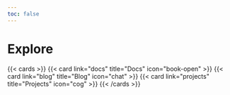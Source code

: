 ```yaml
---
toc: false
---
```


# Explore

{{< cards >}}
  {{< card link="docs" title="Docs" icon="book-open" >}}
  {{< card link="blog" title="Blog" icon="chat" >}}
  {{< card link="projects" title="Projects" icon="cog" >}}
{{< /cards >}}
